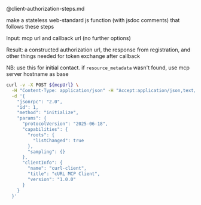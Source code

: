 @client-authorization-steps.md

make a stateless web-standard js function (with jsdoc comments) that follows these steps

Input: mcp url and callback url (no further options)

Result: a constructed authorization url, the response from registration, and other things needed for token exchange after callback

NB: use this for initial contact. if `resource_metadata` wasn't found, use mcp server hostname as base

```sh
curl -v -X POST ${mcpUrl} \
  -H "Content-Type: application/json" -H "Accept:application/json,text/event-stream" \
  -d '{
    "jsonrpc": "2.0",
    "id": 1,
    "method": "initialize",
    "params": {
      "protocolVersion": "2025-06-18",
      "capabilities": {
        "roots": {
          "listChanged": true
        },
        "sampling": {}
      },
      "clientInfo": {
        "name": "curl-client",
        "title": "cURL MCP Client",
        "version": "1.0.0"
      }
    }
  }'
```
